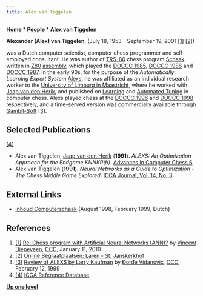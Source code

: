 ```yaml
---
title: Alex van Tiggelen
---
```

**[Home](Home "Home") * [People](People "People") * Alex van Tiggelen**

**Alexander (Alex) van Tiggelen**, (July 18, 1953 - September 19, 2001 <a id="cite-note-1" href="#cite-ref-1">[1]</a> <a id="cite-note-2" href="#cite-ref-2">[2]</a>)

was a Dutch computer scientist, computer chess programmer and self-employed consultant. He was author of [TRS-80](TRS-80 "TRS-80") chess program [Schaak](Schaak "Schaak") written in [Z80](Z80 "Z80") [assembly](Assembly "Assembly"), which played the [DOCCC 1985](DOCCC_1985 "DOCCC 1985"), [DOCCC 1986](DOCCC_1986 "DOCCC 1986") and [DOCCC 1987](DOCCC_1987 "DOCCC 1987").
In the early 90s, for the purpose of the *Automatically Learning Expert System* [Alexs](Alexs "Alexs"), he was affiliated as an individual research worker to the [University of Limburg in Maastricht](Maastricht_University "Maastricht University"), where he worked with [Jaap van den Herik](Jaap_van_den_Herik "Jaap van den Herik"), and published on [Learning](Learning "Learning") and [Automated Tuning](Automated_Tuning "Automated Tuning") in computer chess.
Alexs played chess at the [DOCCC 1996](DOCCC_1996 "DOCCC 1996") and [DOCCC 1998](DOCCC_1998 "DOCCC 1998") respectively, and a time-served version was commercially available through [Gambit-Soft](index.php?title=Gambit-Soft&action=edit&redlink=1 "Gambit-Soft (page does not exist)") <a id="cite-note-3" href="#cite-ref-3">[3]</a>.

## Selected Publications

<a id="cite-note-4" href="#cite-ref-4">[4]</a>

- Alex van Tiggelen, [Jaap van den Herik](Jaap_van_den_Herik "Jaap van den Herik") (**1991**). *ALEXS: An Optimization Approach for the Endgame KNNKP(h)*. [Advances in Computer Chess 6](Advances_in_Computer_Chess_6 "Advances in Computer Chess 6")
- Alex van Tiggelen (**1991**). *Neural Networks as a Guide to Optimization - The Chess Middle Game Explored*. [ICCA Journal, Vol. 14, No. 3](ICGA_Journal#14_3 "ICGA Journal")

## External Links

- [Inhoud Computerschaak](http://old.csvn.nl/inhoud.html) (August 1998, February 1999, Dutch)

## References

1. <a id="cite-ref-1" href="#cite-note-1">[1]</a> [Re: Chess program with Artificial Neural Networks (ANN)?](http://www.talkchess.com/forum/viewtopic.php?topic_view=threads&p=318017&t=31545) by [Vincent Diepeveen](Vincent_Diepeveen "Vincent Diepeveen"), [CCC](CCC "CCC"), January 11, 2010
1. <a id="cite-ref-2" href="#cite-note-2">[2]</a> [Online Begraafplaatsen; Laren - St. Janskerkhof](https://www.online-begraafplaatsen.nl/zerken.asp?command=showpers&bgp=627&char=T)
1. <a id="cite-ref-3" href="#cite-note-3">[3]</a> [Review of ALEXS by Larry Kaufman](https://www.stmintz.com/ccc/index.php?id=43056) by [Đorđe Vidanović](%C4%90or%C4%91e_Vidanovi%C4%87 "Đorđe Vidanović"), [CCC](CCC "CCC"), February 12, 1999
1. <a id="cite-ref-4" href="#cite-note-4">[4]</a> [ICGA Reference Database](ICGA_Journal#RefDB "ICGA Journal")

**[Up one level](People "People")**

